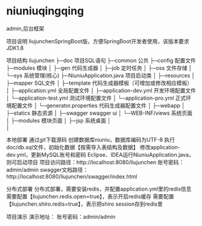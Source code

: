 # niuniuqingqing
admin,后台框架


项目说明
liujunchenSpringBoot版，方便SpringBoot开发者使用，该版本要求JDK1.8

项目结构
liujunchen
├─doc  项目SQL语句
├─common  公共
├─config  配置文件
├─modules 模块
│  ├─gen 代码生成器
│  ├─job 定时任务
│  ├─oss 文件存储
│  └─sys 系统管理(核心)
├─NiuniuApplication.java 项目启动类
│ 
├─resources 
│  ├─mapper     SQL文件
│  ├─template   代码生成器模板（可增加或修改相应模板）
│  ├─application.yml        全局配置文件
│  ├─application-dev.yml    开发环境配置文件
│  └─application-test.yml   测试环境配置文件
│  └─application-pro.yml    正式环境配置文件
│  └─generator.properties   代码生成器配置文件
│ 
├─webapp 
│  ├─statics   静态资源
│  ├─swagger   swagger ui
│  └─WEB-INF/views   系统页面
│     ├─modules      模块页面
│     ├─jsp          系统桌面
│     
│


本地部署
通过git下载源码
创建数据库niuniu，数据库编码为UTF-8
执行doc/db.sql文件，初始化数据【按需导入表结构及数据】
修改application-dev.yml，更新MySQL账号和密码
Eclipse、IDEA运行NiuniuApplication.java，则可启动项目
项目访问路径：http://localhost:8080/liujunchen
账号密码：admin/admin
swagger文档路径：http://localhost:8080/liujunchen/swagger/index.html

分布式部署
分布式部署，需要安装redis，并配置application.yml里的redis信息
需要配置【liujunchen.redis.open=true】，表示开启redis缓存
需要配置【liujunchen.shiro.redis=true】，表示把shiro session存到redis里

项目演示
演示地址：
账号密码：admin/admin

